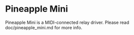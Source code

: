 # Pineapple Mini

Pineapple Mini is a MIDI-connected relay driver. Please read doc/pineapple_mini.md for more info.